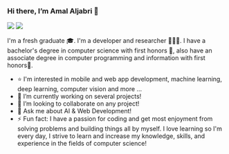 ### Hi there, I’m Amal Aljabri 👋 

<a href="https://amalaljabri.github.io/"><img src="https://img.shields.io/badge/My Personal Website-%23F06AAC.svg?&logoColor=white" /></a>
![](https://komarev.com/ghpvc/?username=AmalAljabri&color=ff69b4)

I'm a fresh graduate 🎓. I'm a developer and researcher 👩🏻‍💻. I have a bachelor's degree in computer science with first honors 🏅, also have an associate degree in computer programming and information with first honors🥇.

- ⭐️ I'm interested in mobile and web app development, machine learning, deep learning, computer vision and more ...
- 🔭 I’m currently working on several projects!
- 👯 I’m looking to collaborate on any project!
- 💬 Ask me about AI & Web Development!
- ⚡ Fun fact: I have a passion for coding and get most enjoyment from solving problems and building things all by myself. I love learning so I'm every day, I strive to learn and increase my knowledge, skills, and experience in the fields of computer science!


